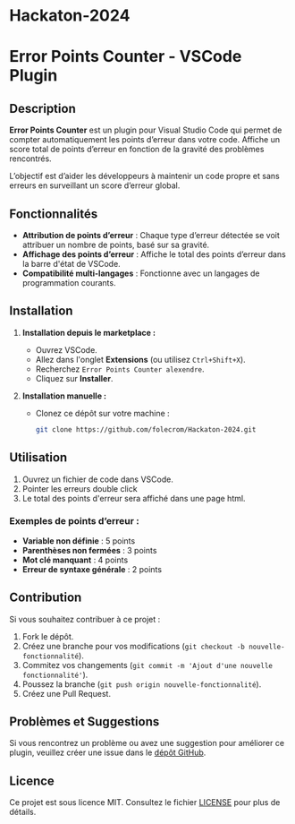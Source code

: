 # Hackaton-2024
# Error Points Counter - VSCode Plugin

## Description
**Error Points Counter** est un plugin pour Visual Studio Code qui permet de compter automatiquement les points d’erreur dans votre code. Affiche un score total de points d’erreur en fonction de la gravité des problèmes rencontrés.

L’objectif est d’aider les développeurs à maintenir un code propre et sans erreurs en surveillant un score d’erreur global.

## Fonctionnalités
- **Attribution de points d’erreur** : Chaque type d’erreur détectée se voit attribuer un nombre de points, basé sur sa gravité.
- **Affichage des points d’erreur** : Affiche le total des points d’erreur dans la barre d'état de VSCode.
- **Compatibilité multi-langages** : Fonctionne avec un langages de programmation courants.

## Installation

1. **Installation depuis le marketplace :**
   - Ouvrez VSCode.
   - Allez dans l'onglet **Extensions** (ou utilisez `Ctrl+Shift+X`).
   - Recherchez `Error Points Counter alexendre`.
   - Cliquez sur **Installer**.

2. **Installation manuelle :**
   - Clonez ce dépôt sur votre machine :
     ```bash
     git clone https://github.com/folecrom/Hackaton-2024.git
     ```

## Utilisation

1. Ouvrez un fichier de code dans VSCode.
2. Pointer les erreurs double click 
3. Le total des points d'erreur sera affiché dans une page html.

### Exemples de points d’erreur :
- **Variable non définie** : 5 points
- **Parenthèses non fermées** : 3 points
- **Mot clé manquant** : 4 points
- **Erreur de syntaxe générale** : 2 points

## Contribution

Si vous souhaitez contribuer à ce projet :
1. Fork le dépôt.
2. Créez une branche pour vos modifications (`git checkout -b nouvelle-fonctionnalité`).
3. Commitez vos changements (`git commit -m 'Ajout d'une nouvelle fonctionnalité'`).
4. Poussez la branche (`git push origin nouvelle-fonctionnalité`).
5. Créez une Pull Request.

## Problèmes et Suggestions

Si vous rencontrez un problème ou avez une suggestion pour améliorer ce plugin, veuillez créer une issue dans le [dépôt GitHub](https://github.com/votre-utilisateur/error-points-counter/issues).

## Licence

Ce projet est sous licence MIT. Consultez le fichier [LICENSE](./LICENSE) pour plus de détails.
